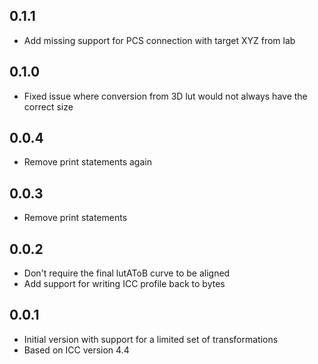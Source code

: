 ## 0.1.1

- Add missing support for PCS connection with target XYZ from lab

## 0.1.0

- Fixed issue where conversion from 3D lut would not always have the correct size

## 0.0.4

- Remove print statements again

## 0.0.3

- Remove print statements

## 0.0.2

- Don't require the final lutAToB curve to be aligned
- Add support for writing ICC profile back to bytes

## 0.0.1

- Initial version with support for a limited set of transformations
- Based on ICC version 4.4
